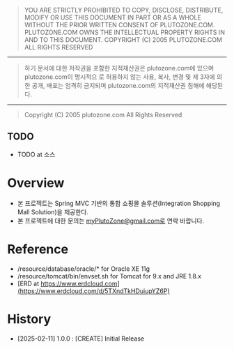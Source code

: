 > YOU ARE STRICTLY PROHIBITED TO COPY, DISCLOSE, DISTRIBUTE, MODIFY OR USE THIS
DOCUMENT IN PART OR AS A WHOLE WITHOUT THE PRIOR WRITTEN CONSENT OF
PLUTOZONE.COM.
PLUTOZONE.COM OWNS THE INTELLECTUAL PROPERTY RIGHTS IN AND TO THIS DOCUMENT.
COPYRIGHT (C) 2005 PLUTOZONE.COM ALL RIGHTS RESERVED
***
> 하기 문서에 대한 저작권을 포함한 지적재산권은 plutozone.com에 있으며 plutozone.com이 명시적으
로 허용하지 않는 사용, 복사, 변경 및 제 3자에 의한 공개, 배포는 엄격히 금지되며
plutozone.com의 지적재산권 침해에 해당된다.
***
> Copyright (C) 2005 plutozone.com All Rights Reserved


## TODO
- TODO at 소스


# Overview
- 본 프로젝트는 Spring MVC 기반의 통합 쇼핑몰 솔루션(Integration Shopping Mall Solution)을 제공한다.
- 본 프로젝트에 대한 문의는 myPlutoZone@gmail.com로 연락 바랍니다.


# Reference
- /resource/database/oracle/* for Oracle XE 11g
- /resource/tomcat/bin/envset.sh for Tomcat for 9.x and JRE 1.8.x
- [ERD at https://www.erdcloud.com](https://www.erdcloud.com/d/5TXndTkHDuiupYZ6P)


# History
- [2025-02-11] 1.0.0	: [CREATE] Initial Release